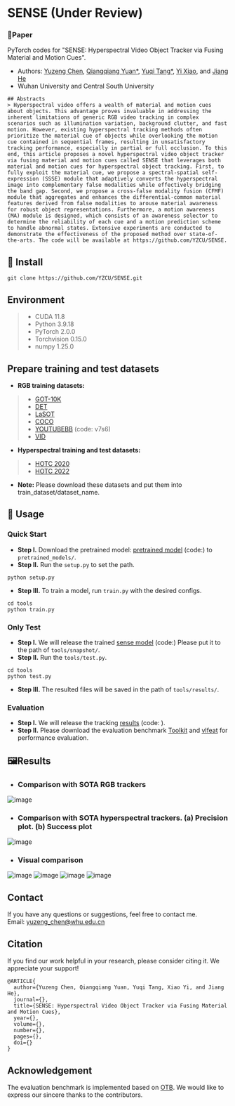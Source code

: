 # SENSE (Under Review)
### 📖**Paper**

PyTorch codes for "SENSE: Hyperspectral Video Object Tracker via Fusing Material and Motion Cues".

- Authors: [Yuzeng Chen](https://github.com/YZCU/), [Qiangqiang Yuan*](http://qqyuan.users.sgg.whu.edu.cn/), [Yuqi Tang*](https://faculty.csu.edu.cn/yqtang/zh_CN/index.htm), [Yi Xiao](https://xy-boy.github.io/), and [Jiang He](https://jianghe96.github.io/)
- Wuhan University and Central South University

```
## Abstracts
> Hyperspectral video offers a wealth of material and motion cues about objects. This advantage proves invaluable in addressing the inherent limitations of generic RGB video tracking in complex scenarios such as illumination variation, background clutter, and fast motion. However, existing hyperspectral tracking methods often prioritize the material cue of objects while overlooking the motion cue contained in sequential frames, resulting in unsatisfactory tracking performance, especially in partial or full occlusion. To this end, this article proposes a novel hyperspectral video object tracker via fusing material and motion cues called SENSE that leverages both material and motion cues for hyperspectral object tracking. First, to fully exploit the material cue, we propose a spectral-spatial self-expression (SSSE) module that adaptively converts the hyperspectral image into complementary false modalities while effectively bridging the band gap. Second, we propose a cross-false modality fusion (CFMF) module that aggregates and enhances the differential-common material features derived from false modalities to arouse material awareness for robust object representations. Furthermore, a motion awareness (MA) module is designed, which consists of an awareness selector to determine the reliability of each cue and a motion prediction scheme to handle abnormal states. Extensive experiments are conducted to demonstrate the effectiveness of the proposed method over state-of-the-arts. The code will be available at https://github.com/YZCU/SENSE.
```
 
## 🧩 Install
```
git clone https://github.com/YZCU/SENSE.git
```

## Environment
 > * CUDA 11.8
 > * Python 3.9.18
 > * PyTorch 2.0.0
 > * Torchvision 0.15.0
 > * numpy 1.25.0 
 
## Prepare training and test datasets
- **RGB training datasets:**
 > * [GOT-10K](http://got-10k.aitestunion.com/downloads)
 > * [DET](http://image-net.org/challenges/LSVRC/2017/)
 > * [LaSOT](https://cis.temple.edu/lasot/)
 > * [COCO](http://cocodataset.org)
 > * [YOUTUBEBB](https://pan.baidu.com/s/1gQKmi7o7HCw954JriLXYvg) (code: v7s6)
 > * [VID](http://image-net.org/challenges/LSVRC/2017/)

-  **Hyperspectral training and test datasets:**
 > * [HOTC 2020](https://www.hsitracking.com/hot2020/)
 > * [HOTC 2022](https://www.hsitracking.com/hot2022/)

- **Note:** Please download these datasets and put them into train_dataset/dataset_name.

## 🧩 Usage
### Quick Start
- **Step I.**  Download the pretrained model: [pretrained model](https://pan.baidu.com/s/1ZW61I7tCe2KTaTwWzaxy0w) (code:) to `pretrained_models/`.
- **Step II.**  Run the `setup.py` to set the path.
```
python setup.py
```
- **Step III.**  To train a model, run `train.py` with the desired configs.
```
cd tools
python train.py
```
### Only Test
- **Step I.**  We will release the trained [sense model](https://) (code:) Please put it to the path of `tools/snapshot/`.
- **Step II.**  Run the `tools/test.py`.
```
cd tools
python test.py
```
- **Step III.**  The resulted files will be saved in the path of `tools/results/`.
### Evaluation
- **Step I.**  We will release the tracking [results](https://) (code: ).
- **Step II.**  Please download the evaluation benchmark [Toolkit](http://cvlab.hanyang.ac.kr/tracker_benchmark/) and [vlfeat](http://www.vlfeat.org/index.html) for performance evaluation.


## 🖼Results
- ### Comparison with SOTA RGB trackers
 ![image](/fig/table1.jpg)
 
- ### Comparison with SOTA hyperspectral trackers. (a) Precision plot. (b) Success plot
 ![image](/fig/fig17.jpg)

- ### Visual comparison
 ![image](/fig/fig20.jpg) 
 ![image](/fig/bus2.gif)
 ![image](/fig/student.gif)
 ![image](/fig/car3.gif)
## Contact
If you have any questions or suggestions, feel free to contact me.  
Email: yuzeng_chen@whu.edu.cn

## Citation
If you find our work helpful in your research, please consider citing it. We appreciate your support!
``` 
@ARTICLE{
  author={Yuzeng Chen, Qiangqiang Yuan, Yuqi Tang, Xiao Yi, and Jiang He},
  journal={}, 
  title={SENSE: Hyperspectral Video Object Tracker via Fusing Material and Motion Cues}, 
  year={},
  volume={},
  number={},
  pages={},
  doi={}
}
```
## Acknowledgement
The evaluation benchmark is implemented based on [OTB](http://cvlab.hanyang.ac.kr/tracker_benchmark/). We would like to express our sincere thanks to the contributors.

